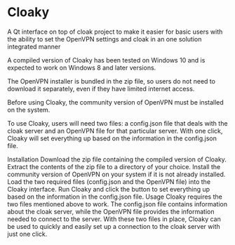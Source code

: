 # Cloaky
A Qt interface on top of cloak project to make it easier for basic users with the ability to set the OpenVPN settings and cloak in an one solution integrated manner

A compiled version of Cloaky has been tested on Windows 10 and is expected to work on Windows 8 and later versions.

The OpenVPN installer is bundled in the zip file, so users do not need to download it separately, even if they have limited internet access.

Before using Cloaky, the community version of OpenVPN must be installed on the system.

To use Cloaky, users will need two files: a config.json file that deals with the cloak server and an OpenVPN file for that particular server. With one click, Cloaky will set everything up based on the information in the config.json file.

Installation
Download the zip file containing the compiled version of Cloaky.
Extract the contents of the zip file to a directory of your choice.
Install the community version of OpenVPN on your system if it is not already installed.
Load the two required files (config.json and the OpenVPN file) into the Cloaky interface.
Run Cloaky and click the button to set everything up based on the information in the config.json file.
Usage
Cloaky requires the two files mentioned above to work. The config.json file contains information about the cloak server, while the OpenVPN file provides the information needed to connect to the server. With these two files in place, Cloaky can be used to quickly and easily set up a connection to the cloak server with just one click.
